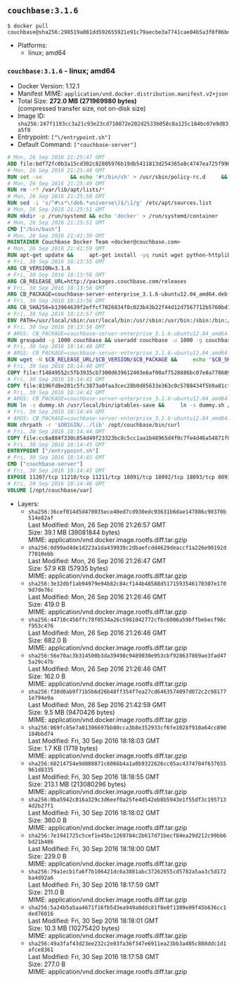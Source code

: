 ## `couchbase:3.1.6`

```console
$ docker pull couchbase@sha256:298519a081dd592655921e91c79aecbe3a7741cae04b5a3f8f06bda3b7bec6a6
```

-	Platforms:
	-	linux; amd64

### `couchbase:3.1.6` - linux; amd64

-	Docker Version: 1.12.1
-	Manifest MIME: `application/vnd.docker.distribution.manifest.v2+json`
-	Total Size: **272.0 MB (271969980 bytes)**  
	(compressed transfer size, not on-disk size)
-	Image ID: `sha256:247f1193cc3a21c93e23cd710872e202d2533b058c8a125c184bc07e9d83a5f8`
-	Entrypoint: `["\/entrypoint.sh"]`
-	Default Command: `["couchbase-server"]`

```dockerfile
# Mon, 26 Sep 2016 21:25:47 GMT
ADD file:bdf72fc0b3a15cd302c82805976b19db5411813d254365a8c4747ea725f996f2 in / 
# Mon, 26 Sep 2016 21:25:48 GMT
RUN set -xe 		&& echo '#!/bin/sh' > /usr/sbin/policy-rc.d 	&& echo 'exit 101' >> /usr/sbin/policy-rc.d 	&& chmod +x /usr/sbin/policy-rc.d 		&& dpkg-divert --local --rename --add /sbin/initctl 	&& cp -a /usr/sbin/policy-rc.d /sbin/initctl 	&& sed -i 's/^exit.*/exit 0/' /sbin/initctl 		&& echo 'force-unsafe-io' > /etc/dpkg/dpkg.cfg.d/docker-apt-speedup 		&& echo 'DPkg::Post-Invoke { "rm -f /var/cache/apt/archives/*.deb /var/cache/apt/archives/partial/*.deb /var/cache/apt/*.bin || true"; };' > /etc/apt/apt.conf.d/docker-clean 	&& echo 'APT::Update::Post-Invoke { "rm -f /var/cache/apt/archives/*.deb /var/cache/apt/archives/partial/*.deb /var/cache/apt/*.bin || true"; };' >> /etc/apt/apt.conf.d/docker-clean 	&& echo 'Dir::Cache::pkgcache ""; Dir::Cache::srcpkgcache "";' >> /etc/apt/apt.conf.d/docker-clean 		&& echo 'Acquire::Languages "none";' > /etc/apt/apt.conf.d/docker-no-languages 		&& echo 'Acquire::GzipIndexes "true"; Acquire::CompressionTypes::Order:: "gz";' > /etc/apt/apt.conf.d/docker-gzip-indexes 		&& echo 'Apt::AutoRemove::SuggestsImportant "false";' > /etc/apt/apt.conf.d/docker-autoremove-suggests
# Mon, 26 Sep 2016 21:25:49 GMT
RUN rm -rf /var/lib/apt/lists/*
# Mon, 26 Sep 2016 21:25:50 GMT
RUN sed -i 's/^#\s*\(deb.*universe\)$/\1/g' /etc/apt/sources.list
# Mon, 26 Sep 2016 21:25:51 GMT
RUN mkdir -p /run/systemd && echo 'docker' > /run/systemd/container
# Mon, 26 Sep 2016 21:25:51 GMT
CMD ["/bin/bash"]
# Mon, 26 Sep 2016 21:41:39 GMT
MAINTAINER Couchbase Docker Team <docker@couchbase.com>
# Mon, 26 Sep 2016 21:41:59 GMT
RUN apt-get update &&     apt-get install -yq runit wget python-httplib2 chrpath     lsof lshw sysstat net-tools numactl  &&     apt-get autoremove && apt-get clean &&     rm -rf /var/lib/apt/lists/* /tmp/* /var/tmp/*
# Fri, 30 Sep 2016 18:13:55 GMT
ARG CB_VERSION=3.1.6
# Fri, 30 Sep 2016 18:13:56 GMT
ARG CB_RELEASE_URL=http://packages.couchbase.com/releases
# Fri, 30 Sep 2016 18:13:56 GMT
ARG CB_PACKAGE=couchbase-server-enterprise_3.1.6-ubuntu12.04_amd64.deb
# Fri, 30 Sep 2016 18:13:56 GMT
ARG CB_SHA256=b13964639f2effcf7026834f0c023b43b22f44d12d7567712b5760bd1829ad6b
# Fri, 30 Sep 2016 18:13:57 GMT
ENV PATH=/usr/local/sbin:/usr/local/bin:/usr/sbin:/usr/bin:/sbin:/bin:/opt/couchbase/bin:/opt/couchbase/bin/tools:/opt/couchbase/bin/install
# Fri, 30 Sep 2016 18:13:58 GMT
# ARGS: CB_PACKAGE=couchbase-server-enterprise_3.1.6-ubuntu12.04_amd64.deb CB_RELEASE_URL=http://packages.couchbase.com/releases CB_SHA256=b13964639f2effcf7026834f0c023b43b22f44d12d7567712b5760bd1829ad6b CB_VERSION=3.1.6
RUN groupadd -g 1000 couchbase && useradd couchbase -u 1000 -g couchbase -M
# Fri, 30 Sep 2016 18:14:40 GMT
# ARGS: CB_PACKAGE=couchbase-server-enterprise_3.1.6-ubuntu12.04_amd64.deb CB_RELEASE_URL=http://packages.couchbase.com/releases CB_SHA256=b13964639f2effcf7026834f0c023b43b22f44d12d7567712b5760bd1829ad6b CB_VERSION=3.1.6
RUN wget -N $CB_RELEASE_URL/$CB_VERSION/$CB_PACKAGE &&     echo "$CB_SHA256  $CB_PACKAGE" | sha256sum -c - &&     dpkg -i ./$CB_PACKAGE && rm -f ./$CB_PACKAGE
# Fri, 30 Sep 2016 18:14:40 GMT
COPY file:f14849552c5fb3935cb7300d639612403e6af00af7528886bc07e8a778689a7e in /etc/service/couchbase-server/run 
# Fri, 30 Sep 2016 18:14:41 GMT
COPY file:8196fd8e201c5fc3873a0faa3cec28b0d85633e363c0c5788434f5b9a81cfa5b in /usr/local/bin/ 
# Fri, 30 Sep 2016 18:14:42 GMT
# ARGS: CB_PACKAGE=couchbase-server-enterprise_3.1.6-ubuntu12.04_amd64.deb CB_RELEASE_URL=http://packages.couchbase.com/releases CB_SHA256=b13964639f2effcf7026834f0c023b43b22f44d12d7567712b5760bd1829ad6b CB_VERSION=3.1.6
RUN ln -s dummy.sh /usr/local/bin/iptables-save &&     ln -s dummy.sh /usr/local/bin/lvdisplay &&     ln -s dummy.sh /usr/local/bin/vgdisplay &&     ln -s dummy.sh /usr/local/bin/pvdisplay
# Fri, 30 Sep 2016 18:14:44 GMT
# ARGS: CB_PACKAGE=couchbase-server-enterprise_3.1.6-ubuntu12.04_amd64.deb CB_RELEASE_URL=http://packages.couchbase.com/releases CB_SHA256=b13964639f2effcf7026834f0c023b43b22f44d12d7567712b5760bd1829ad6b CB_VERSION=3.1.6
RUN chrpath -r '$ORIGIN/../lib' /opt/couchbase/bin/curl
# Fri, 30 Sep 2016 18:14:44 GMT
COPY file:cc6a884f330c854d49f23323bc8c5cc1aa1b48965d4f0c7fe4d46a54871f866f in / 
# Fri, 30 Sep 2016 18:14:45 GMT
ENTRYPOINT ["/entrypoint.sh"]
# Fri, 30 Sep 2016 18:14:45 GMT
CMD ["couchbase-server"]
# Fri, 30 Sep 2016 18:14:45 GMT
EXPOSE 11207/tcp 11210/tcp 11211/tcp 18091/tcp 18092/tcp 18093/tcp 8091/tcp 8092/tcp 8093/tcp 8094/tcp
# Fri, 30 Sep 2016 18:14:46 GMT
VOLUME [/opt/couchbase/var]
```

-	Layers:
	-	`sha256:36cef014d5d470035ece40ed7cd930edc93631b6dae147886c90370b514e82af`  
		Last Modified: Mon, 26 Sep 2016 21:26:57 GMT  
		Size: 39.1 MB (39081844 bytes)  
		MIME: application/vnd.docker.image.rootfs.diff.tar.gzip
	-	`sha256:0d99ad4de1d223a1da439939c2dbaefcdd4629deaccf1a226e90192d77010ebb`  
		Last Modified: Mon, 26 Sep 2016 21:26:47 GMT  
		Size: 57.9 KB (57935 bytes)  
		MIME: application/vnd.docker.image.rootfs.diff.tar.gzip
	-	`sha256:3e32dbf1ab94979e94b82c84cf144b48588d5171593546170307e1709d7de76c`  
		Last Modified: Mon, 26 Sep 2016 21:26:46 GMT  
		Size: 419.0 B  
		MIME: application/vnd.docker.image.rootfs.diff.tar.gzip
	-	`sha256:44710c456ffc78f0534a26c5981042772cfbc6006a59bffbebecf98cf953c476`  
		Last Modified: Mon, 26 Sep 2016 21:26:46 GMT  
		Size: 682.0 B  
		MIME: application/vnd.docker.image.rootfs.diff.tar.gzip
	-	`sha256:56e70ac3b314500b3da39498c9489030e953cbf928637869ae3fad475a29c47b`  
		Last Modified: Mon, 26 Sep 2016 21:26:46 GMT  
		Size: 162.0 B  
		MIME: application/vnd.docker.image.rootfs.diff.tar.gzip
	-	`sha256:f38d0ab9f71b5b6d26b48ff354f7ea27cd6463574097d072c2c981771e794e9a`  
		Last Modified: Mon, 26 Sep 2016 21:42:59 GMT  
		Size: 9.5 MB (9470426 bytes)  
		MIME: application/vnd.docker.image.rootfs.diff.tar.gzip
	-	`sha256:069fc85e7a01306697bb80cca3b8e352933cf6fe1028f910a64cc890184bbd74`  
		Last Modified: Fri, 30 Sep 2016 18:18:03 GMT  
		Size: 1.7 KB (1719 bytes)  
		MIME: application/vnd.docker.image.rootfs.diff.tar.gzip
	-	`sha256:60214754e9d808871c6066b4a1a0b9322626cc05ac4374704f637655961d8335`  
		Last Modified: Fri, 30 Sep 2016 18:18:55 GMT  
		Size: 213.1 MB (213080296 bytes)  
		MIME: application/vnd.docker.image.rootfs.diff.tar.gzip
	-	`sha256:0ba5942c016a329c3d6eef0a25fe4d542eb8b5943e1f55df3c1957134d2b27f1`  
		Last Modified: Fri, 30 Sep 2016 18:18:02 GMT  
		Size: 360.0 B  
		MIME: application/vnd.docker.image.rootfs.diff.tar.gzip
	-	`sha256:7e1941725c5cef1e45bc1269784c2b617d71becf84ea29d212c99bb6bd21b486`  
		Last Modified: Fri, 30 Sep 2016 18:18:00 GMT  
		Size: 229.0 B  
		MIME: application/vnd.docker.image.rootfs.diff.tar.gzip
	-	`sha256:79a1ecb1fa6f7b106421dc6a3881abc37262655cd5782a5aa3c5d172ba4d92a6`  
		Last Modified: Fri, 30 Sep 2016 18:17:59 GMT  
		Size: 211.0 B  
		MIME: application/vnd.docker.image.rootfs.diff.tar.gzip
	-	`sha256:5a24b5a5aa4671f16fb5d3ea949a0ddc81f8e0f1309e09f45b636cc1ded76016`  
		Last Modified: Fri, 30 Sep 2016 18:18:01 GMT  
		Size: 10.3 MB (10275420 bytes)  
		MIME: application/vnd.docker.image.rootfs.diff.tar.gzip
	-	`sha256:49a3faf43d23ee232c2e03fa36f347e6911ea23bb3a485c888ddc1d1afce8361`  
		Last Modified: Fri, 30 Sep 2016 18:17:58 GMT  
		Size: 277.0 B  
		MIME: application/vnd.docker.image.rootfs.diff.tar.gzip

